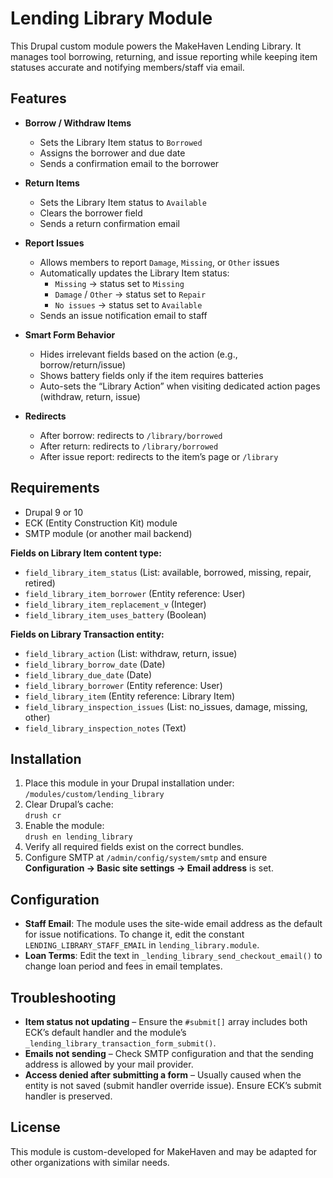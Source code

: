 # Lending Library Module

This Drupal custom module powers the MakeHaven Lending Library. It manages tool borrowing, returning, and issue reporting while keeping item statuses accurate and notifying members/staff via email.

## Features

- **Borrow / Withdraw Items**  
  - Sets the Library Item status to `Borrowed`  
  - Assigns the borrower and due date  
  - Sends a confirmation email to the borrower

- **Return Items**  
  - Sets the Library Item status to `Available`  
  - Clears the borrower field  
  - Sends a return confirmation email

- **Report Issues**  
  - Allows members to report `Damage`, `Missing`, or `Other` issues  
  - Automatically updates the Library Item status:  
    - `Missing` → status set to `Missing`  
    - `Damage` / `Other` → status set to `Repair`  
    - `No issues` → status set to `Available`  
  - Sends an issue notification email to staff

- **Smart Form Behavior**  
  - Hides irrelevant fields based on the action (e.g., borrow/return/issue)  
  - Shows battery fields only if the item requires batteries  
  - Auto-sets the “Library Action” when visiting dedicated action pages (withdraw, return, issue)

- **Redirects**  
  - After borrow: redirects to `/library/borrowed`  
  - After return: redirects to `/library/borrowed`  
  - After issue report: redirects to the item’s page or `/library`

## Requirements

- Drupal 9 or 10  
- ECK (Entity Construction Kit) module  
- SMTP module (or another mail backend)  

**Fields on Library Item content type:**
- `field_library_item_status` (List: available, borrowed, missing, repair, retired)  
- `field_library_item_borrower` (Entity reference: User)  
- `field_library_item_replacement_v` (Integer)  
- `field_library_item_uses_battery` (Boolean)  

**Fields on Library Transaction entity:**
- `field_library_action` (List: withdraw, return, issue)  
- `field_library_borrow_date` (Date)  
- `field_library_due_date` (Date)  
- `field_library_borrower` (Entity reference: User)  
- `field_library_item` (Entity reference: Library Item)  
- `field_library_inspection_issues` (List: no_issues, damage, missing, other)  
- `field_library_inspection_notes` (Text)  

## Installation

1. Place this module in your Drupal installation under:  
   `/modules/custom/lending_library`  
2. Clear Drupal’s cache:  
   `drush cr`  
3. Enable the module:  
   `drush en lending_library`  
4. Verify all required fields exist on the correct bundles.  
5. Configure SMTP at `/admin/config/system/smtp` and ensure **Configuration → Basic site settings → Email address** is set.

## Configuration

- **Staff Email**: The module uses the site-wide email address as the default for issue notifications. To change it, edit the constant `LENDING_LIBRARY_STAFF_EMAIL` in `lending_library.module`.  
- **Loan Terms**: Edit the text in `_lending_library_send_checkout_email()` to change loan period and fees in email templates.

## Troubleshooting

- **Item status not updating** – Ensure the `#submit[]` array includes both ECK’s default handler and the module’s `_lending_library_transaction_form_submit()`.  
- **Emails not sending** – Check SMTP configuration and that the sending address is allowed by your mail provider.  
- **Access denied after submitting a form** – Usually caused when the entity is not saved (submit handler override issue). Ensure ECK’s submit handler is preserved.

## License

This module is custom-developed for MakeHaven and may be adapted for other organizations with similar needs.

